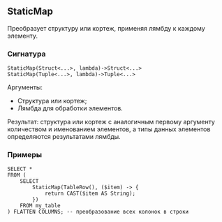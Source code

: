 ## StaticMap

Преобразует структуру или кортеж, применяя лямбду к каждому элементу.

### Сигнатура

```
StaticMap(Struct<...>, lambda)->Struct<...>
StaticMap(Tuple<...>, lambda)->Tuple<...>
```

Аргументы:

* Структура или кортеж;
* Лямбда для обработки элементов.

Результат: структура или кортеж с аналогичным первому аргументу количеством и именованием элементов, а типы данных элементов определяются результатами лямбды.

### Примеры

``` yql
SELECT *
FROM (
    SELECT
        StaticMap(TableRow(), ($item) -> {
            return CAST($item AS String);
        })
    FROM my_table
) FLATTEN COLUMNS; -- преобразование всех колонок в строки
```

